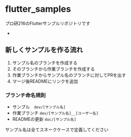 # flutter_samples

プロ研216のFlutterサンプルリポジトリです  

* 

## 新しくサンプルを作る流れ
1. サンプル名のブランチを作成する
2. そのブランチから作業ブランチを作成する
3. 作業ブランチからサンプル名のブランチに対してPRを出す
4. マージ後READMEにリンクを追加

### ブランチ命名規則
* サンプル　`dev/[サンプル名]`
* 作業ブランチ `dev/[サンプル名]__[ユーザー名]`
* READMEの更新 `doc/[サンプル名]`  

サンプル名は全てスネークケースで定義してください
